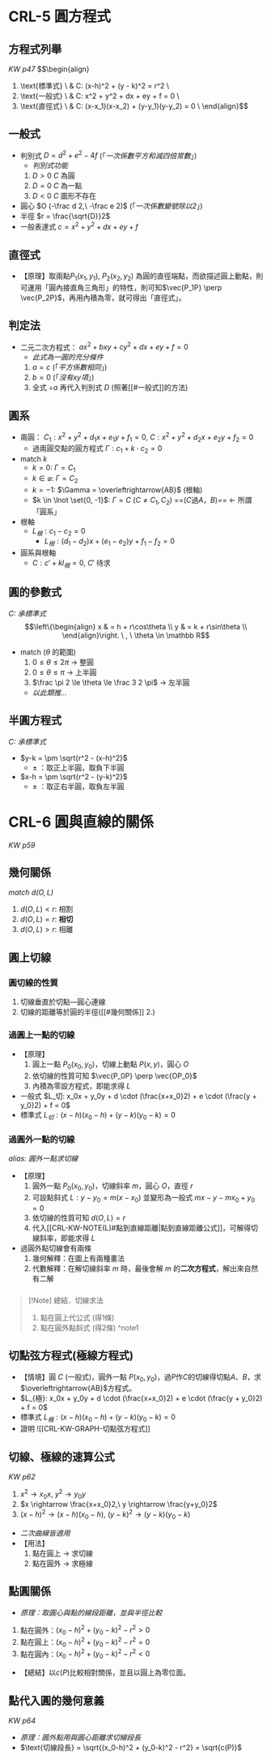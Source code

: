 # CRL-5 圓方程式
## 方程式列舉
*KW p47*
$$\begin{align}
  1. \text{標準式} \ & C: (x-h)^2 + (y - k)^2 = r^2 \\
  2. \text{一般式} \ & C: x^2 + y^2 + dx + ey + f = 0 \\
  3. \text{直徑式} \ & C: (x-x_1)(x-x_2) + (y-y_1)(y-y_2) = 0 \\
\end{align}$$
## 一般式
- 判別式 $D = d^2+e^2-4f$ (「*一次係數平方和減四倍常數*」)
	- *判別式功能*
	1. $D \gt 0$ $C$ 為圓
	2. $D = 0$ $C$ 為一點
	3. $D \lt 0$ $C$ 圖形不存在
- 圓心 $O (-\frac d 2,\ -\frac e 2)$ (「*一次係數變號除以2*」)
- 半徑 $r = \frac{\sqrt{D}}2$
- 一般表達式 $c = x^2 + y^2 + dx + ey + f$
## 直徑式
- 【原理】取兩點$P_1(x_1, y_1),\ P_2(x_2, y_2)$ 為圓的直徑端點，而欲描述圓上動點，則可運用「圓內接直角三角形」的特性，則可知$\vec{P_1P} \perp \vec{P_2P}$，再用內積為零，就可得出「直徑式」。
## 判定法
- 二元二次方程式： $ax^2+bxy+cy^2+dx+ey+f = 0$
	- *此式為一圓的充分條件*
	1. $a = c$ (「*平方係數相同*」)
	2. $b = 0$ (「*沒有$xy$項*」)
	3. 全式 $\div{a}$ 再代入判別式 $D$ (照著[[#一般式]]的方法)
## 圓系
- 兩圓： $C_1: x^2 + y^2 + d_1x + e_1y + f_1 = 0,\ C: x^2 + y^2 + d_2x + e_2y + f_2 = 0$
	- 過兩圓交點的圓方程式 $\Gamma: c_1 + k \cdot c_2 = 0$
- match $k$
	- $k = 0$: $\Gamma = C_1$
	- $k \in \varnothing$: $\Gamma = C_2$
	- $k = -1$: $\Gamma = \overleftrightarrow{AB}$ (根軸)
	- $k \in \lnot \set{0, -1}$: $\Gamma = C\ (C\not = C_1, C_2)$ ==($C$過$A$，$B$)== <- 所謂「圓系」
- 根軸
	- $L_根: c_1 - c_2 = 0$
		- $L_根: (d_1-d_2)x + (e_1-e_2)y + f_1-f_2 = 0$
- 圓系與根軸
	- $C: c' + kl_根 = 0$, $C'$ 待求
## 圓的參數式
*$C$: 承標準式* 
$$\left\{\begin{align}
  x & = h + r\cos\theta \\
  y & = k + r\sin\theta \\
\end{align}\right. \ , \ \theta \in \mathbb R$$
- match ($\theta$ 的範圍)
	1. $0 \le \theta \le 2\pi$ -> 整圓
	2. $0 \le \theta \le \pi$ -> 上半圓
	3. $\frac \pi 2 \le \theta \le \frac 3 2 \pi$ -> 左半圓
	- *以此類推...*
## 半圓方程式
*$C$: 承標準式*
- $y-k = \pm \sqrt{r^2 - (x-h)^2}$
	- $\pm$ ：取正上半圓，取負下半圓
- $x-h = \pm \sqrt{r^2 - (y-k)^2}$
	- $\pm$ ：取正右半圓，取負左半圓

# CRL-6 圓與直線的關係
*KW p59*
## 幾何關係
*match $d(O,L)$*
1. $d(O,L) \lt r$: 相割
2. $d(O,L) = r$: **相切**
3. $d(O,L) \gt r$: 相離
## 圓上切線
### 圓切線的性質
1. 切線垂直於切點—圓心連線
2. 切線的距離等於圓的半徑([[#幾何關係]] 2.)
### 過圓上一點的切線
- 【原理】
	1. 圓上一點 $P_0(x_0,y_0)$，切線上動點 $P(x,y)$，圓心 $O$
	2. 依切線的性質可知 $\vec{P_0P} \perp \vec{OP_0}$
	3. 內積為零設方程式，即能求得 $L$
- 一般式 $L_切: x_0x + y_0y + d \cdot (\frac{x+x_0}2) + e \cdot (\frac{y + y_0}2) + f = 0$
- 標準式 $L_切: (x-h)(x_0-h)+ (y-k)(y_0-k) = 0$
### 過圓外一點的切線
*alias: 圓外一點求切線*
- 【原理】
	1. 圓外一點 $P_0(x_0,y_0)$，切線斜率 $m$，圓心 $O$，直徑 $r$
	2. 可設點斜式 $L: y-y_0 = m(x-x_0)$ 並變形為一般式 $mx-y-mx_0+y_0 = 0$
	3. 依切線的性質可知 $d(O, L) = r$
	4. 代入[[CRL-KW-NOTE(L)#點到直線距離|點到直線距離公式]]，可解得切線斜率，即能求得 $L$
- 過圓外點切線會有兩條
	1. 幾何解釋：在圖上有兩種畫法
	2. 代數解釋：在解切線斜率 $m$ 時，最後會解 $m$ 的**二次方程式**，解出來自然有二解
###
> [!Note] 總結．切線求法
> 1. 點在圓上代公式 (得1條)
> 2. 點在圓外點斜式 (得2條)
^note1
## 切點弦方程式(極線方程式)
- 【情境】圓 $C$ (一般式)，圓外一點 $P(x_0, y_0)$，過$P$作$C$的切線得切點$A$、$B$，求$\overleftrightarrow{AB}$方程式。
- $L_{極}: x_0x + y_0y + d \cdot (\frac{x+x_0}2) + e \cdot (\frac{y + y_0}2) + f = 0$
- 標準式 $L_極: (x-h)(x_0-h)+ (y-k)(y_0-k) = 0$
- 證明 ![[CRL-KW-GRAPH-切點弦方程式]]
## 切線、極線的速算公式
*KW p62*
1. $x^2 \rightarrow x_0x,\ y^2 \rightarrow y_0y$
2. $x \rightarrow \frac{x+x_0}2,\ y \rightarrow \frac{y+y_0}2$
3. $(x-h)^2 \rightarrow (x-h)(x_0-h),\ (y-k)^2 \rightarrow (y-k)(y_0-k)$
- *二次曲線皆適用*
- 【用法】
	1. 點在圓上 -> 求切線
	2. 點在圓外 -> 求極線
## 點圓關係
- *原理：取圓心與點的線段距離，並與半徑比較*
1. 點在圓外：$(x_0-h)^2 + (y_0-k)^2 -r^2 \gt 0$
2. 點在圓上：$(x_0-h)^2 + (y_0-k)^2 -r^2 = 0$
3. 點在圓內：$(x_0-h)^2 + (y_0-k)^2 -r^2 \lt 0$
- 【總結】以$c(P)$比較相對關係，並且以圓上為零位面。
## 點代入圓的幾何意義
*KW p64*
- *原理：圓外點用與圓心距離求切線段長*
- $\text{切線段長} = \sqrt{(x_0-h)^2 + (y_0-k)^2 - r^2} = \sqrt{c(P)}$